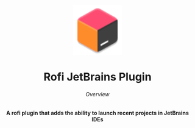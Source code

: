 <!--suppress HtmlDeprecatedAttribute -->

<h1 align="center">
    <a href="https://github.com/zakuciael/rofi-jetbrains">
        <img alt="Rofi JetBrains" src="assets/logo.svg" width="130" />
    </a>
    <br>
    <br>
    Rofi JetBrains Plugin
</h1>

<h6 align="center">Overview</h6>
<h4 align="center">
    A <a src="https://github.com/davatorium/rofi">rofi</a> plugin that adds the ability to launch recent projects in <a src="https://www.jetbrains.com/">JetBrains IDEs</a>
</h4>

